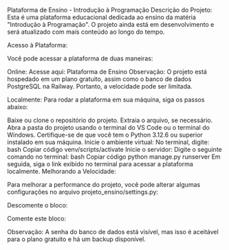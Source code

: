 Plataforma de Ensino - Introdução à Programação
Descrição do Projeto:
Esta é uma plataforma educacional dedicada ao ensino da matéria "Introdução à Programação". O projeto ainda está em desenvolvimento e será atualizado com mais conteúdo ao longo do tempo.

Acesso à Plataforma:

Você pode acessar a plataforma de duas maneiras:

Online:
Acesse aqui: Plataforma de Ensino
Observação: O projeto está hospedado em um plano gratuito, assim como o banco de dados PostgreSQL na Railway. Portanto, a velocidade pode ser limitada.

Localmente:
Para rodar a plataforma em sua máquina, siga os passos abaixo:

Baixe ou clone o repositório do projeto.
Extraia o arquivo, se necessário.
Abra a pasta do projeto usando o terminal do VS Code ou o terminal do Windows.
Certifique-se de que você tem o Python 3.12.6 ou superior instalado em sua máquina.
Inicie o ambiente virtual:
No terminal, digite:
bash
Copiar código
venv/scripts/activate
Inicie o servidor:
Digite o seguinte comando no terminal:
bash
Copiar código
python manage.py runserver
Em seguida, siga o link exibido no terminal para acessar a plataforma localmente.
Melhorando a Velocidade:

Para melhorar a performance do projeto, você pode alterar algumas configurações no arquivo projeto_ensino/settings.py:

Descomente o bloco:

Comente este bloco:

Observação: A senha do banco de dados está visível, mas isso é aceitável para o plano gratuito e há um backup disponível.
